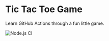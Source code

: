 # Tic Tac Toe Game

Learn GitHub Actions through a fun little game.


![Node.js CI](https://github.com/janitorr/github-actions-for-ci/workflows/Node.js%20CI/badge.svg?branch=janitorr-patch-1)
